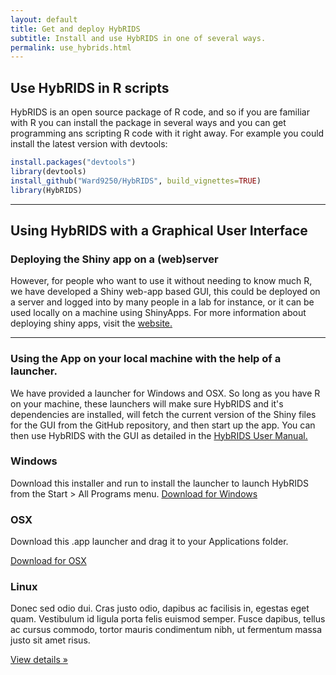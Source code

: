 ```yaml
---
layout: default
title: Get and deploy HybRIDS
subtitle: Install and use HybRIDS in one of several ways.
permalink: use_hybrids.html
---
```

## Use HybRIDS in R scripts
HybRIDS is an open source package of R code, and so if you are familiar with R you can install the package in several ways and you can get programming ans scripting R code with it right away. For example you could install the latest version with devtools:

```R
install.packages("devtools")
library(devtools)
install_github("Ward9250/HybRIDS", build_vignettes=TRUE)
library(HybRIDS)
```

-----

## Using HybRIDS with a Graphical User Interface

### Deploying the Shiny app on a (web)server
However, for people who want to use it without needing to know much R, we have developed a Shiny web-app based GUI, this could be deployed on a server and logged into by many people in a lab for instance, or it can be used locally on a machine using ShinyApps. For more information about deploying shiny apps, visit the [website.](http://shiny.rstudio.com)

-----

### Using the App on your local machine with the help of a launcher.
We have provided a launcher for Windows and OSX. So long as you have R on your machine, these launchers will make sure HybRIDS and it's dependencies are installed, will fetch the current version of the Shiny files for the GUI from the GitHub repository, and then start up the app. You can then use HybRIDS with the GUI as detailed in the [HybRIDS User Manual.]()

<div class="container">
      <!-- Example row of columns -->
      <div class="row">
        <div class="col-md-4">
          <h3>Windows</h3>
          Download this installer and run to install the launcher to launch HybRIDS from the Start > All Programs menu.
          <a class="btn btn-default" href="./Windows/LaunchHybRIDS_installer.EXE" role="button" download="install_HybRIDSLauncher.EXE">Download for Windows</a>
        </div>
        <div class="col-md-4">
          <h3>OSX</h3>
          Download this .app launcher and drag it to your Applications folder.
          <p><a class="btn btn-default" href="#" role="button">Download for OSX</a></p>
       </div>
        <div class="col-md-4">
          <h3>Linux</h3>
          Donec sed odio dui. Cras justo odio, dapibus ac facilisis in, egestas eget quam. Vestibulum id ligula porta felis euismod semper. Fusce dapibus, tellus ac cursus commodo, tortor mauris condimentum nibh, ut fermentum massa justo sit amet risus.
          <p><a class="btn btn-default" href="#" role="button">View details &raquo;</a></p>
        </div>
      </div>
</div>

